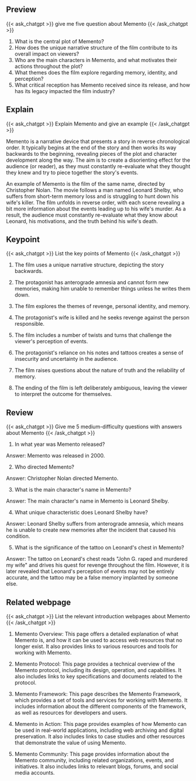 ## Preview
{{< ask_chatgpt >}}
give me five question about Memento
{{< /ask_chatgpt >}}



1. What is the central plot of Memento?
2. How does the unique narrative structure of the film contribute to its overall impact on viewers?
3. Who are the main characters in Memento, and what motivates their actions throughout the plot?
4. What themes does the film explore regarding memory, identity, and perception?
5. What critical reception has Memento received since its release, and how has its legacy impacted the film industry?   

## Explain
{{< ask_chatgpt >}}
Explain Memento and give an example
{{< /ask_chatgpt >}}



Memento is a narrative device that presents a story in reverse chronological order. It typically begins at the end of the story and then works its way backwards to the beginning, revealing pieces of the plot and character development along the way. The aim is to create a disorienting effect for the audience (or reader), as they must constantly re-evaluate what they thought they knew and try to piece together the story's events. 

An example of Memento is the film of the same name, directed by Christopher Nolan. The movie follows a man named Leonard Shelby, who suffers from short-term memory loss and is struggling to hunt down his wife's killer. The film unfolds in reverse order, with each scene revealing a bit more information about the events leading up to his wife's murder. As a result, the audience must constantly re-evaluate what they know about Leonard, his motivations, and the truth behind his wife's death.   

## Keypoint
{{< ask_chatgpt >}}
List the key points of Memento
{{< /ask_chatgpt >}}



1. The film uses a unique narrative structure, depicting the story backwards.

2. The protagonist has anterograde amnesia and cannot form new memories, making him unable to remember things unless he writes them down.

3. The film explores the themes of revenge, personal identity, and memory.

4. The protagonist's wife is killed and he seeks revenge against the person responsible.

5. The film includes a number of twists and turns that challenge the viewer's perception of events.

6. The protagonist's reliance on his notes and tattoos creates a sense of insecurity and uncertainty in the audience.

7. The film raises questions about the nature of truth and the reliability of memory.

8. The ending of the film is left deliberately ambiguous, leaving the viewer to interpret the outcome for themselves.   

## Review
{{< ask_chatgpt >}}
Give me 5 medium-difficulty questions with answers about Memento
{{< /ask_chatgpt >}}



1. In what year was Memento released?

Answer: Memento was released in 2000.

2. Who directed Memento?

Answer: Christopher Nolan directed Memento.

3. What is the main character's name in Memento?

Answer: The main character's name in Memento is Leonard Shelby.

4. What unique characteristic does Leonard Shelby have?

Answer: Leonard Shelby suffers from anterograde amnesia, which means he is unable to create new memories after the incident that caused his condition.

5. What is the significance of the tattoo on Leonard's chest in Memento?

Answer: The tattoo on Leonard's chest reads "John G. raped and murdered my wife" and drives his quest for revenge throughout the film. However, it is later revealed that Leonard's perception of events may not be entirely accurate, and the tattoo may be a false memory implanted by someone else.   

## Related webpage
{{< ask_chatgpt >}}
List the relevant introduction webpages about Memento
{{< /ask_chatgpt >}}



1. Memento Overview: This page offers a detailed explanation of what Memento is, and how it can be used to access web resources that no longer exist. It also provides links to various resources and tools for working with Memento.

2. Memento Protocol: This page provides a technical overview of the Memento protocol, including its design, operation, and capabilities. It also includes links to key specifications and documents related to the protocol.

3. Memento Framework: This page describes the Memento Framework, which provides a set of tools and services for working with Memento. It includes information about the different components of the framework, as well as resources for developers and users.

4. Memento in Action: This page provides examples of how Memento can be used in real-world applications, including web archiving and digital preservation. It also includes links to case studies and other resources that demonstrate the value of using Memento.

5. Memento Community: This page provides information about the Memento community, including related organizations, events, and initiatives. It also includes links to relevant blogs, forums, and social media accounts.   

